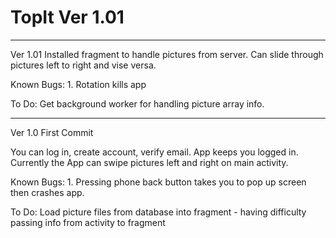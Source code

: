# TopIt Ver 1.01
*****************

Ver 1.01
Installed fragment to handle pictures from server.
Can slide through pictures left to right and vise versa.

Known Bugs:
    1. Rotation kills app

To Do:
    Get background worker for handling picture array info.

*************

Ver 1.0
First Commit

You can log in, create account, verify email.
App keeps you logged in.
Currently the App can swipe pictures left and right on main activity.

Known Bugs:
    1. Pressing phone back button takes you to pop up screen then crashes app.

To Do:
Load picture files from database into fragment - having difficulty passing info from activity to fragment

